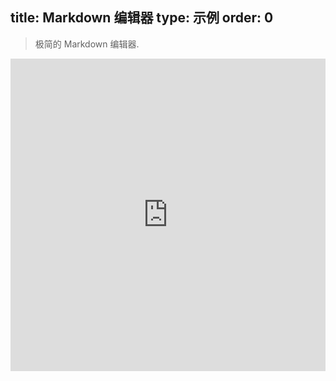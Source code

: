 title: Markdown 编辑器
type: 示例
order: 0
---

> 极简的 Markdown 编辑器.

<iframe width="100%" height="500" src="http://jsfiddle.net/yyx990803/wy2qf6yx/embedded/result,html,js,css" allowfullscreen="allowfullscreen" frameborder="0"></iframe>
